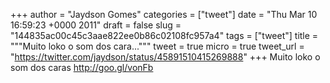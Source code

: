 
+++
author = "Jaydson Gomes"
categories = ["tweet"]
date = "Thu Mar 10 16:59:23 +0000 2011"
draft = false
slug = "144835ac00c45c3aae822ee0b86c02108fc957a4"
tags = ["tweet"]
title = """Muito loko o som dos cara..."""
tweet = true
micro = true
tweet_url = "https://twitter.com/jaydson/status/45891510415269888"
+++
Muito loko o som dos caras http://goo.gl/vonFb
